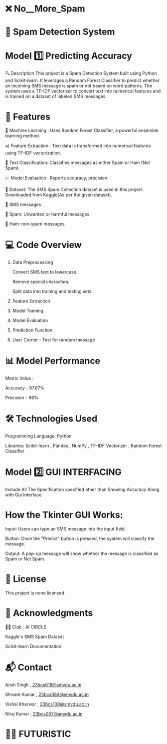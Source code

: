 # ❌ No__More_Spam


# 📧 Spam Detection System



# Model 1️⃣ Predicting Accuracy

🔍 Description
This project is a Spam Detection System built using Python and Scikit-learn. It leverages a Random Forest Classifier to predict whether an incoming SMS message is spam or not based on word patterns. The system uses a TF-IDF vectorizer to convert text into numerical features and is trained on a dataset of labeled SMS messages.

<!-- Replace with an actual image of your project, e.g., a sample output or architecture diagram -->


# 🚀 Features

🧠 Machine Learning : Uses Random Forest Classifier, a powerful ensemble learning method.

📊 Feature Extraction : Text data is transformed into numerical features using TF-IDF vectorization.

💬 Text Classification: Classifies messages as either Spam or Ham (Not Spam).

📈 Model Evaluation : Reports accuracy, precision.

📂 Dataset: The SMS Spam Collection dataset is used in this project. Downloaded from Kaggle(As per the given dataset).

   🛴 SMS messages 
  
   🛴 Spam: Unwanted or harmful messages.
   
   🛴 Ham: non-spam messages.


# 💻 Code Overview
1. Data Preprocessing

    Convert SMS text to lowercase.
   
    Remove special characters.
   
    Split data into training and testing sets.
   
2. Feature Extraction
   
3. Model Training

4. Model Evaluation

5. Prediction Function

6. User Corner - Test for random message
   
   


# 📊 Model Performance

Metric	Value :

Accuracy -	97.67%

Precision -	98%


# 🛠️ Technologies Used

Programming Language: Python

Libraries:
Scikit-learn ,
Pandas ,
NumPy ,
TF-IDF Vectorizer ,
Random Forest Classifier




# Model 2️⃣ GUI INTERFACING 


Include All The Specification specified other than Showing Accuracy
Along with Gui Interface

# How the Tkinter GUI Works:

Input: Users can type an SMS message into the input field.

Button: Once the "Predict" button is pressed, the system will classify the message.

Output: A pop-up message will show whether the message is classified as Spam or Not Spam.




# 📜 License

This project is none licensed .

# 🌟 Acknowledgments

👨‍🏫 Club  :  AI CIRCLE

Kaggle's SMS Spam Dataset

Scikit-learn Documentation

# 📬 Contact

Ansh Singh , 23bcs018@smvdu.ac.in

Shivam Kumar , 23bcs084@smvdu.ac.in

Vishal Kharwar , 23bcs100@smvdu.ac.in

Niraj Kumar , 23bcs057@smvdu.ac.in

# 👨‍💻 FUTURISTIC

